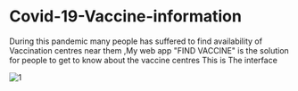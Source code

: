 # Covid-19-Vaccine-information
During this pandemic many people has suffered to find availability of Vaccination centres near them ,My web app "FIND VACCINE" is the solution for people to get to know about the vaccine centres
This is The interface 

![1](https://user-images.githubusercontent.com/84491319/130809767-d2150297-dca6-4ad2-bec3-a3aea12b250a.png)





